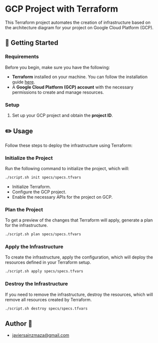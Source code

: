 # GCP Project with Terraform

This Terraform project automates the creation of infrastructure based on the architecture diagram for your project on Google Cloud Platform (GCP).

## 📖 Getting Started

### Requirements

Before you begin, make sure you have the following:

- **Terraform** installed on your machine. You can follow the installation guide [here](https://learn.hashicorp.com/tutorials/terraform/install-cli).
- A **Google Cloud Platform (GCP) account** with the necessary permissions to create and manage resources.

### Setup

1. Set up your GCP project and obtain the **project ID**.

## ✏️ Usage

Follow these steps to deploy the infrastructure using Terraform:

### Initialize the Project

Run the following command to initialize the project, which will:

```bash
./script.sh init specs/specs.tfvars
```

- Initialize Terraform.
- Configure the GCP project.
- Enable the necessary APIs for the project on GCP.

### Plan the Project

To get a preview of the changes that Terraform will apply, generate a plan for the infrastructure.

```bash
./script.sh plan specs/specs.tfvars
```

### Apply the Infrastructure

To create the infrastructure, apply the configuration, which will deploy the resources defined in your Terraform setup.
```bash
./script.sh apply specs/specs.tfvars
```

### Destroy the Infrastructure

If you need to remove the infrastructure, destroy the resources, which will remove all resources created by Terraform.
```bash
./script.sh destroy specs/specs.tfvars
```

## Author 🐒

* javiersainzmaza@gmail.com
